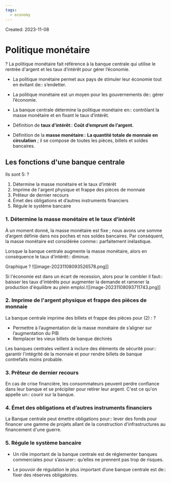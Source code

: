 ```yaml
---
tags:
  - economy
---
```

Created: 2023-11-08

# Politique monétaire
?
La politique monétaire fait référence à la banque centrale qui utilise le rentrée d'argent et les taux d’intérêt pour gérer l’économie.
<!--SR:!2023-11-18,1,170-->

- La politique monétaire permet aux pays de stimuler leur économie tout en évitant de:: s’endetter.
<!--SR:!2023-11-21,4,230-->
- La politique monétaire est un moyen pour les gouvernements de:: gérer l’économie.
<!--SR:!2023-11-26,9,250-->
- La banque centrale détermine la politique monétaire en:: contrôlant la masse monétaire et en fixant le taux d’intérêt.
<!--SR:!2023-11-22,5,230-->

- Définition de **taux d’intérêt**:: **Coût d’emprunt de l’argent.**
<!--SR:!2023-11-18,2,210-->
- Définition de la **masse monétaire**:: **La quantité totale de monnaie en circulation** ; il se compose de toutes les pièces, billets et soldes bancaires.
<!--SR:!2023-11-18,1,170-->


## Les fonctions d'une banque centrale
Ils sont 5:
?
1. Détermine la masse monétaire et le taux d’intérêt
2. Imprime de l'argent physique et frappe des pièces de monnaie
3. Prêteur de dernier recours
4. Émet des obligations et d’autres instruments financiers
5. Régule le système bancaire
<!--SR:!2023-11-18,1,170-->


### 1. Détermine la masse monétaire et le taux d’intérêt
À un moment donné, la masse monétaire est fixe ; nous avons une somme d’argent définie dans nos poches et nos soldes bancaires. Par conséquent, la masse monétaire est considérée comme:: parfaitement inélastique.
<!--SR:!2023-11-18,2,210-->

Lorsque la banque centrale augmente la masse monétaire, alors en conséquence le taux d'intérêt:: diminue.
<!--SR:!2023-11-26,9,250-->
Graphique
?
![[image-20231108093526578.png]]
<!--SR:!2023-11-23,6,230-->

Si l'économie est dans un écart de recession, alors pour le combler il faut:: baisser les taux d'intérêts pour augmenter la demande et ramener la production d'équilibre au plein emploi.![[image-20231108093711743.png]]
<!--SR:!2023-11-18,2,210-->

### 2. Imprime de l'argent physique et frappe des pièces de monnaie
La banque centrale imprime des billets et frappe des pièces pour (2) :
?
- Permettre à l’augmentation de la masse monétaire de s’aligner sur l’augmentation du PIB
- Remplacer les vieux billets de banque déchirés
<!--SR:!2023-11-18,2,210-->

Les banques centrales veillent à inclure des éléments de sécurité pour:: garantir l'intégrité de la monnaie et pour rendre billets de banque contrefaits moins probable.
<!--SR:!2023-11-22,5,230-->

### 3. Prêteur de dernier recours
En cas de crise financière, les consommateurs peuvent perdre confiance dans leur banque et se précipiter pour retirer leur argent. C'est ce qu'on appelle un:: courir sur la banque.
<!--SR:!2023-11-25,8,250-->

### 4. Émet des obligations et d’autres instruments financiers
La Banque centrale peut émettre obligations pour:: lever des fonds pour financer une gamme de projets allant de la construction d'infrastructures au financement d'une guerre.
<!--SR:!2023-11-24,7,250-->

### 5. Régule le système bancaire
- Un rôle important de la banque centrale est de réglementer banques commerciales pour s’assurer:: qu’elles ne prennent pas trop de risques.
<!--SR:!2023-11-23,6,230-->
- Le pouvoir de régulation le plus important d’une banque centrale est de:: fixer des réserves obligatoires.
<!--SR:!2023-11-18,1,170-->

